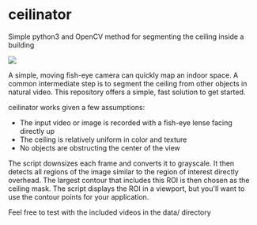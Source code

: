 # ceilinator
Simple python3 and OpenCV method for segmenting the ceiling inside a building

<img src='https://user-images.githubusercontent.com/478212/41077963-76234b1a-69df-11e8-8977-acc955a8c09f.gif'>

A simple, moving fish-eye camera can quickly map an indoor space.  A common intermediate step is to segment the ceiling from other objects in natural video.  This repository offers a simple, fast solution to get started. 

ceilinator works given a few assumptions:
  * The input video or image is recorded with a fish-eye lense facing directly up
  * The ceiling is relatively uniform in color and texture
  * No objects are obstructing the center of the view
  
The script downsizes each frame and converts it to grayscale.  It then detects all regions of the image similar to the region of interest directly overhead.  The largest contour that includes this ROI is then chosen as the ceiling mask.  The script displays the ROI in a viewport, but you'll want to use the contour points for your application. 

Feel free to test with the included videos in the data/ directory
